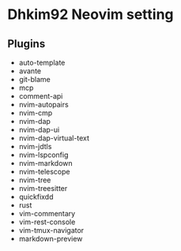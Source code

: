 # Dhkim92 Neovim setting

## Plugins
- auto-template
- avante
- git-blame
- mcp
- comment-api
- nvim-autopairs
- nvim-cmp
- nvim-dap
- nvim-dap-ui
- nvim-dap-virtual-text
- nvim-jdtls
- nvim-lspconfig
- nvim-markdown
- nvim-telescope
- nvim-tree
- nvim-treesitter
- quickfixdd
- rust
- vim-commentary
- vim-rest-console
- vim-tmux-navigator
- markdown-preview
